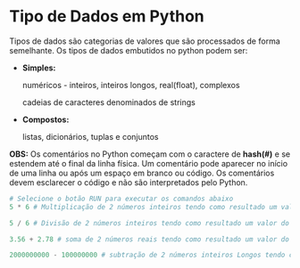 # Tipo de Dados em Python

Tipos de dados são categorias de valores que são processados de forma semelhante. Os tipos de dados embutidos no python podem ser:
+ **Simples:** 
          <p>numéricos - inteiros, inteiros longos, real(float), complexos </p>
          <p>cadeias de caracteres  denominados de strings ‏</p>
+ **Compostos:**
          <p>listas, dicionários, tuplas e conjuntos </p>





**OBS:** Os comentários no Python começam com o caractere de **hash(#)** e se estendem até o final da linha física. 
Um comentário pode aparecer no início de uma linha ou após um espaço em branco ou código. Os comentários devem esclarecer o código e não são interpretados pelo Python.

``` python runnable
# Selecione o botão RUN para executar os comandos abaixo
5 * 6 # Multiplicação de 2 números inteiros tendo como resultado um valor inteiro

5 / 6 # Divisão de 2 números inteiros tendo como resultado um valor do tipo Real (float)

3.56 + 2.78 # soma de 2 números reais tendo como resultado um valor do tipo real

2000000000 - 100000000 # subtração de 2 números inteiros Longos tendo como resultado um valor inteiro Longo
```
